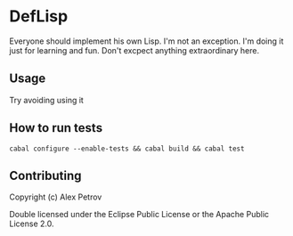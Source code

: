 # DefLisp

Everyone should implement his own Lisp. I'm not an exception. I'm doing it
just for learning and fun. Don't excpect anything extraordinary here.

## Usage

Try avoiding using it

## How to run tests

```
cabal configure --enable-tests && cabal build && cabal test
```

## Contributing

Copyright (c) Alex Petrov

Double licensed under the Eclipse Public License or the Apache Public License 2.0.

